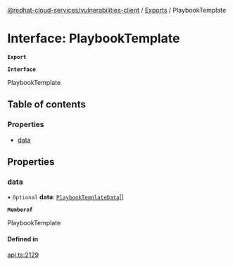 [@redhat-cloud-services/vulnerabilities-client](../README.md) / [Exports](../modules.md) / PlaybookTemplate

# Interface: PlaybookTemplate

**`Export`**

**`Interface`**

PlaybookTemplate

## Table of contents

### Properties

- [data](PlaybookTemplate.md#data)

## Properties

### data

• `Optional` **data**: [`PlaybookTemplateData`](PlaybookTemplateData.md)[]

**`Memberof`**

PlaybookTemplate

#### Defined in

[api.ts:2129](https://github.com/RedHatInsights/javascript-clients/blob/master/packages/vulnerabilities/git-api/api.ts#L2129)
